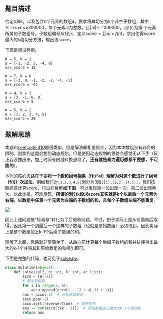 ## 题目描述

给定n和k，以及包含n个元素的数组a，要求将其切分为k个非空子数组，其中1<=k<=n<=300000，每个元素ai为整数，且|ai|<=1000000。设f(i)为第i个元素所属的子数组号，子数组编号从1到k，定义$score=\sum(ai \times f(i))$，求出使得score最大的k段切分方法，输出该score。

下面是测试样例。
```
n = 5, k = 2
a = [-1, -2, 5, -4, 8]
max_score = 15
```

```
n = 7, k = 6
a = [-3, 0, -1, -2, -2, -4, -1]
max_score = -45
```

```
n = 4, k = 1
a = [3, -1, 6, 0]
max_score = 8
```

```
n = 5, k = 2
a = [1, 2, 3, 4, 5]
max_score = 29
```

## 题解思路

本题和[Leetcode 410](https://github.com/luanshiyinyang/LCNotes/blob/main/Problems/0410/README.md)题很类似，但是解法却相差很大，因为本体数组没有非负的限制。刚拿到这题会想到动态规划，但是使用动态规划的思路会感觉无从下手（反正我没推出来，加上时间有限就转换思路了，**还有就是暴力遍历想都不要想，不可能的**）。

本体的核心思路在于要**将一个数和组号相乘（f(i)\*ai）理解为对这个数进行了组号（f(i)）次加法**。例如我们对`[1,2,3,4,5]`划分为3段`[[1],[2,3],[4,5]]`，我们按照题意计算score，将过程拆解**如下图**，可以发现第一段出现一次，第二段出现两次，以此类推，不难发现，**所谓的划分k段求score其实就是k个以最后一个元素为右端，以数组中任意一个元素为左端的子数组的和，且每个子数组左端不能重复**。

![](https://i.loli.net/2021/08/27/7O21wfTGJHXqnWN.png)

因此上述问题被“轻易😁”转化为了后缀和问题，不过，由于实际上是从前面向后取得，因此第一个到最后一个这样的子数组（也就是原始数组）必须取到，因此实际上是整个数组加上k-1个后缀子数组的和。

理解了上面，思路就非常简单了，从后向前计算每个后缀子数组的和并排序得出最大的k-1个并将其和原始数组的和相加即可。



下面是完整的代码，也可见于[solve.py](./solve.py)。
```python
class Solution(object):
    def solve(self, n: int, k: int, a: list):
        accu = [a[-1]]
        # 累加后缀和
        for i in range(1, n):
            accu.append(accu[i - 1] + a[-(i + 1)])
        ans = accu[-1]  # 必有原始数组
        accu.pop(-1)
        accu.sort(reverse=True)  # 降序排列
        ans += sum(accu[:(k - 1)])  # 原始数组加上最大的k-1个后缀和
        return ans
```


